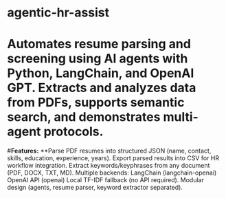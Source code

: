# agentic-hr-assist
# Automates resume parsing and screening using AI agents with Python, LangChain, and OpenAI GPT. Extracts and analyzes data from PDFs, supports semantic search, and demonstrates multi-agent protocols.
#**Features:**
**Parse PDF resumes into structured JSON (name, contact, skills, education, experience, years).
Export parsed results into CSV for HR workflow integration.
Extract keywords/keyphrases from any document (PDF, DOCX, TXT, MD).
Multiple backends:
LangChain (langchain-openai)
OpenAI API (openai)
Local TF-IDF fallback (no API required).
Modular design (agents, resume parser, keyword extractor separated).

